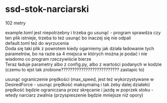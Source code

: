 # ssd-stok-narciarski

102 metry

example.toml jest niepotrzebny i trzeba go usunąć - program sprawdza czy ten plik istnieje, trzeba to też usunąć bo inaczej się nie odpali  
default.toml też do wyrzucenia  
Doda się taki plik z powrotem kiedy ogarniemy jak działa ładowanie tych parametrów, bo na razie sa 4 miejsca w których można je podać i nie wiadomo co program rzeczywiście bierze  
Teraz ładuje parametry albo z config.py, albo z wartości podanych w kodzie (czemu to ejst tak zrobione?????????????????????????? zastapic to)

usunąć ograniczenie prędkości (max_speed, jest też wykorzystywane w DesiredForce - usunąc prędkość maksymalną i tak żeby dalej działało)  
prędkość będzie ograniczana przez skręcanie i jazdę w poprzek stoku - wtedy narciarz zwalnia (przyspieszenie będzie mniejsze niż opory)  





